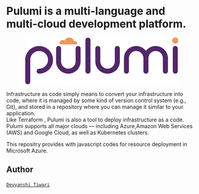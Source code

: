 # Pulumi is a multi-language and multi-cloud development platform.
<p align="center">
<img src="./pulumi.png">
<br />
</p>

 Infrastructure as code simply means to convert your infrastructure into code, where it is managed by some kind of version control system (e.g., Git), and stored in a repository where you can manage it similar to your application.<br/>
Like Terraform , Pulumi is also a tool to deploy infrastructure as a code.<br/>
Pulumi supports all major clouds — including  Azure,Amazon Web Services (AWS) and Google Cloud, as well as Kubernetes clusters.<br/>

This repositry provides with javascript codes for  resource deployment in Microsoft Azure.


## Author
[`Devyanshi Tiwari`](https://github.com/devyanshi-t)<br />
